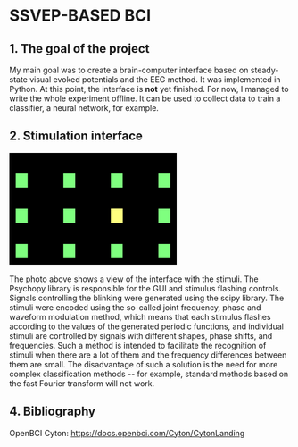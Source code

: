 # SSVEP-BASED BCI

## 1. The goal of the project 
My main goal was to create a brain-computer interface based on steady-state visual evoked potentials and the EEG method. It was implemented in Python. At this point, the interface is **not** yet finished. For now, I managed to write the whole experiment offline. It can be used to collect data to train a classifier, a neural network, for example. 

## 2. Stimulation interface
<img src="stimuli.png" alt="Description" width="300" height="200" title="A view of the interface with stimuli">

The photo above shows a view of the interface with the stimuli. The Psychopy library is responsible for the GUI and stimulus flashing controls. Signals controlling the blinking were generated using the scipy library. The stimuli were encoded using the so-called joint frequency, phase and waveform modulation method, which means that each stimulus flashes according to the values of the generated periodic functions, and individual stimuli are controlled by signals with different shapes, phase shifts, and frequencies. Such a method is intended to facilitate the recognition of stimuli when there are a lot of them and the frequency differences between them are small. The disadvantage of such a solution is the need for more complex classification methods -- for example, standard methods based on the fast Fourier transform will not work. 









## 4. Bibliography

OpenBCI Cyton: https://docs.openbci.com/Cyton/CytonLanding
